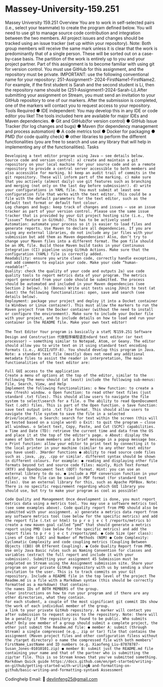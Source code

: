 # Massey-University-159.251
Massey University 159.251
 Overview You are to work in self-selected pairs (i.e., select your teammate) to create the program defined below. You will need to use git to manage source code contribution and integration between the two members. All project issues and changes should be tracked using an issue tracker (set up within your repository). Note: Both group members will receive the same mark unless it is clear that the work is predominantly that of a single person. These will be sorted out on a case-by-case basis. The partition of the work is entirely up to you and your project partner. Part of this assignment is to become familiar with using git for version control. You must use GitHub for this assignment, and the repository must be private. IMPORTANT: use the following conventional name for your repository: 251-Assignment1- 2024-FirstName1-FirstName2. For example, if the first student is Sarah and the second student is Li, then the repository name should be (251-Assignment1-2024-Sarah-Li).After submitting your assignment on Stream, you must send an invitation to your GitHub repository to one of our markers. After the submission is completed, one of the markers will contact you to request access to your repository. Tools Required ● IDE independent: You may develop this in any IDE or code editor you like! The tools included here are available for major IDEs and Maven dependencies. ● Git and GitHub(for version control) ● GitHub Issue Tracker (for log changes and bugs) ● Maven (for dependency management and process automation) ● A code metrics tool ● Docker for packaging ● PMD (for code quality check) ● other libraries to perform the different functionalities (you are free to search and use any library that will help in implementing any of the functionalities). Tasks

    Developing a text editor program using Java – see details below.
    Source code and version control: a) create and maintain a git repository on your local machine for your source code and on a remote repository to provide a central server accessible to both members and also accessible for marking. b) keep an audit trail of commits in the git repository. These will inform part of the marking. c) make sure that you actively (almost daily) use git features such as branching and merging (not only on the last day before submission!). d) write your configurations in YAML file. You must submit at least one configuration file that works with the text editor. This could be a file with the default parameters for the text editor, such as the default text format or default font colour.
    Log changes and bugs: keep track of changes and issues – use an issue tracker as part of your version control. Please use the same issue tracker that is provided by your Git project hosting site (i.e., the “issues” feature in GitHub). This has to be actively used!
    Automation: automate your process so it is easier to load files and generate reports. Use Maven to declare all dependencies. If you are using any external libraries, do not include any jar files with your submission but add them as Maven dependencies! Also, don’t try to change your Maven files into a different format. The pom file should be an XML file. Build those Maven build tasks in your Continuous Integration (CI) pipeline using GitHub Actions. Make sure that the configuration (YAML) file is correctly added.
    Readability: ensure you write clean code, correctly handle exceptions, and add comments to explain your code. Make your code “human-readable!”.
    Quality: check the quality of your code and outputs 2a) use code quality tools to report metrics data of your program. The metrics report generated from your code should be submitted. The process should be automated and included in your Maven dependencies (see Section 2 below). b) (Bonus) Write unit tests using JUnit to test (at least) the following functionalities: open, save and search (see details below).
    Deployment: package your project and deploy it into a Docket container (a Windows or Linux container). This must allow the markers to run the Maven project from the Docker container (without the need to install or configure the environment). Make sure to include your Docker file with your project, and to include details on how to load and run your container in the README file. Make your own text editor!

    The Text Editor Your program is basically a sta代 写159.251 Software Design and Construction 代做程序编程语言ndard text editor (or text processor) – something similar to Notepad, Atom, or Geany. The editor should allow you to write text on it using standard text encoding formats (i.e., ASCII/UTF-8). You should develop this program in Java. Note: a standard text file (mostly) does not need any additional metadata files to assist the reader in interpretation, The main functionalities of the text editor are:

    Full GUI access to the application
    Create a menu of options at the top of the editor, similar to the following The menu should (at least) include the following sub-menus: File, Search, View, and Help
    Implement the following functionalities: o New function: to create a new (fresh) window. o Open function: to read other text files (just standard .txt files). This should allow users to navigate the file system to select\search for a file. o The ability to read OpenDocument Text (.odt) files. This is part of the Open function. o Save function: save text output into .txt file format. This should allow users to navigate the file system to save the file in a selected drive/location. o Search: search for text within the screen (this will be tested based on a single word) o Exit: to quit the program – close all windows. o Select text, Copy, Paste, and Cut (SCPC) capabilities. o Time and Date (TD): retrieve the current time and data from the OS and place it at the top of the editor's page. o About: display the names of both team members and a brief message in a popup message box. o Print function: allow your editor to print text by connecting it to the local printer in your machine (similar to any other text editor you have used). 3Harder functions ● ability to read source code files such as .java, .py, .cpp or similar. different syntax should be shown in different colours. For example: ● reading and displaying other file formats beyond txt and source code files: mainly, Rich Text Format (RTF) and OpenDocument Text (ODT) format. Hint: you can use an external library to do so. ● include a PDF conversion function in your editor, so the file can be saved in PDF format (for standard text files). Use an external library for this, such as Apache PDFBox. Note: There is no specific requirement regarding which GUI library you should use, but try to make your program as cool as possible!

    Code Quality and Management Once development is done, you must report metrics data using a metrics tool. You may use a software metrics tool (see some examples above). Code quality report from PMD should also be submitted with your assignment. a) generate a metrics data report from any software metrics tool (see below for the specific metrics) and add the report file (.txt or html) to p r o j e c t /reports/metrics b) create a new maven goal called “pmd” that should generate a metrics report using PMD (see below for the specific metrics) and add the report files to p r o j e c t /reports/pmd. ● Code Size (per class): Lines of Code (LOC) and Number of Methods (NOM) ● Code Complexity: Cyclomatic Complexity and code coupling metrics (Coupling Between Objects (CBO) OR Efferent Coupling). ● Code Quality Report from PMD. Use only Java Basic rules such as Naming Convention for classes and variables (extract the full report and include it with your submission). Submitting your assignment 45 Submission must be completed on Stream using the Assignment submission site. Share your program on your private GitHub repository with us by sending a share invitation to the user. This is to track commits on your Git repository. Include a README file in the top level of the project The Readme.md is a file with a Markdown syntax (this should be correctly formatted as a markdown) that contains:
    the names IDs of BOTH MEMBERS of the group.
    clear instructions on how to run your program and if there are any other directories, what they contain.
    for each student, a couple of the most significant git commit IDs show the work of each individual member of the group.
    a link to your private GitHub repository. A marker will contact you after submission to request access to the repository. Note: there will be a penalty if the repository is found to be public. Who submits what? Only one member of a group should submit a complete project, the other just submit the Readme.md file: ● member A: submit (through Stream) a single compressed (e.g., zip or tar) file that contains the assignment (Maven project files and other configuration filess without the /target directory) o name the compressed file with both members’ FirstName_LastName and ID numbers (e.g. Xiaofeng_Liu-87878787- Susan_Jones-01010101.zip) ● member B: submit just the README.md file containing your name and that of the partner who is submitting the zip/tar file. This is so Stream knows that you've submitted something. Markdown Quick guide https://docs.github.com/en/get-started/writing-on-github/getting-started-with-writing� and-formatting-on-github/basic-writing-and-formatting-syntax6 Assessment       
    
Codinghelp Email:  📧 devlinfeng25@gmail.com
